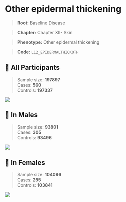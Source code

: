 # Other epidermal thickening

> **Root:** Baseline Disease  

> **Chapter:** Chapter XII- Skin  

> **Phenotype:** Other epidermal thickening  

> **Code:** `L12_EPIDERMALTHICKOTH`

## 🧪 All Participants  
> Sample size: **197897**  
> Cases: **560**  
> Controls: **197337**
<img src="/Disease/Figures/ALL/Incidence/L12_EPIDERMALTHICKOTH.png"/>
<CsvTable src="/Disease/Data/ALL/Incidence/COX_L12_EPIDERMALTHICKOTH.csv" label="🔍 View full results" />

## 👨 In Males  
> Sample size: **93801**  
> Cases: **305**  
> Controls: **93496**
<img src="/Disease/Figures/Male/Incidence/L12_EPIDERMALTHICKOTH.png"/>
<CsvTable src="/Disease/Data/Male/Incidence/COX_L12_EPIDERMALTHICKOTH.csv" label="🔍 View full results" />

## 👩 In Females  
> Sample size: **104096**  
> Cases: **255**  
> Controls: **103841**
<img src="/Disease/Figures/Female/Incidence/L12_EPIDERMALTHICKOTH.png"/>
<CsvTable src="/Disease/Data/Female/Incidence/COX_L12_EPIDERMALTHICKOTH.csv" label="🔍 View full results" />
